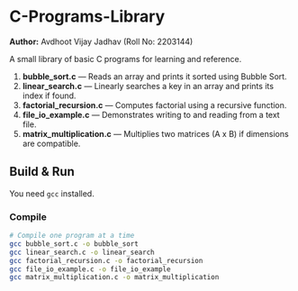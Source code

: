 # C-Programs-Library

**Author:** Avdhoot Vijay Jadhav (Roll No: 2203144)

A small library of basic C programs for learning and reference.

1. **bubble_sort.c** — Reads an array and prints it sorted using Bubble Sort.
2. **linear_search.c** — Linearly searches a key in an array and prints its index if found.
3. **factorial_recursion.c** — Computes factorial using a recursive function.
4. **file_io_example.c** — Demonstrates writing to and reading from a text file.
5. **matrix_multiplication.c** — Multiplies two matrices (A x B) if dimensions are compatible.

## Build & Run

You need `gcc` installed.

### Compile
```bash
# Compile one program at a time
gcc bubble_sort.c -o bubble_sort
gcc linear_search.c -o linear_search
gcc factorial_recursion.c -o factorial_recursion
gcc file_io_example.c -o file_io_example
gcc matrix_multiplication.c -o matrix_multiplication

